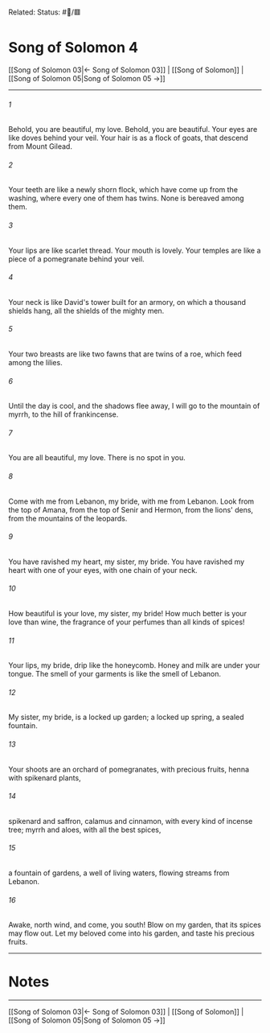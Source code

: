 Related:
Status: #📖/🟥
# Song of Solomon 4

[[Song of Solomon 03|← Song of Solomon 03]] | [[Song of Solomon]] | [[Song of Solomon 05|Song of Solomon 05 →]]
***



###### 1 
Behold, you are beautiful, my love. Behold, you are beautiful. Your eyes are like doves behind your veil. Your hair is as a flock of goats, that descend from Mount Gilead. 

###### 2 
Your teeth are like a newly shorn flock, which have come up from the washing, where every one of them has twins. None is bereaved among them. 

###### 3 
Your lips are like scarlet thread. Your mouth is lovely. Your temples are like a piece of a pomegranate behind your veil. 

###### 4 
Your neck is like David's tower built for an armory, on which a thousand shields hang, all the shields of the mighty men. 

###### 5 
Your two breasts are like two fawns that are twins of a roe, which feed among the lilies. 

###### 6 
Until the day is cool, and the shadows flee away, I will go to the mountain of myrrh, to the hill of frankincense. 

###### 7 
You are all beautiful, my love. There is no spot in you. 

###### 8 
Come with me from Lebanon, my bride, with me from Lebanon. Look from the top of Amana, from the top of Senir and Hermon, from the lions' dens, from the mountains of the leopards. 

###### 9 
You have ravished my heart, my sister, my bride. You have ravished my heart with one of your eyes, with one chain of your neck. 

###### 10 
How beautiful is your love, my sister, my bride! How much better is your love than wine, the fragrance of your perfumes than all kinds of spices! 

###### 11 
Your lips, my bride, drip like the honeycomb. Honey and milk are under your tongue. The smell of your garments is like the smell of Lebanon. 

###### 12 
My sister, my bride, is a locked up garden; a locked up spring, a sealed fountain. 

###### 13 
Your shoots are an orchard of pomegranates, with precious fruits, henna with spikenard plants, 

###### 14 
spikenard and saffron, calamus and cinnamon, with every kind of incense tree; myrrh and aloes, with all the best spices, 

###### 15 
a fountain of gardens, a well of living waters, flowing streams from Lebanon. 

###### 16 
Awake, north wind, and come, you south! Blow on my garden, that its spices may flow out. Let my beloved come into his garden, and taste his precious fruits.

---
# Notes


***
[[Song of Solomon 03|← Song of Solomon 03]] | [[Song of Solomon]] | [[Song of Solomon 05|Song of Solomon 05 →]]
